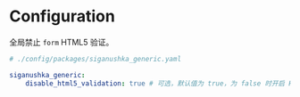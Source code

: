 # Configuration

全局禁止 `form` HTML5 验证。

```yaml
# ./config/packages/siganushka_generic.yaml

siganushka_generic:
    disable_html5_validation: true # 可选，默认值为 true，为 false 时开启 HTML5 验证
```
